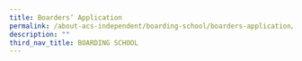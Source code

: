 ```yaml
---
title: Boarders’ Application
permalink: /about-acs-independent/boarding-school/boarders-application/
description: ""
third_nav_title: BOARDING SCHOOL
---
```

